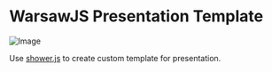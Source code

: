 # WarsawJS Presentation Template

![Image][0] 

Use [shower.js][1] to create custom template for presentation.

[0]: https://raw.githubusercontent.com/warsawjs/warsawjs-presentation-template/gh-pages/themes/warsawjs/pictures/logo.png
[1]: https://github.com/shower/
